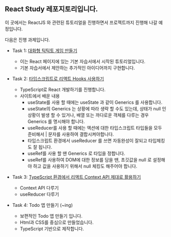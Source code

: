 ## React Study 레포지토리입니다.

이 곳에서는 ReactJS 와 관련된 튜토리얼을 진행하면서 프로젝트까지 진행해 나갈 예정입니다.

다음은 진행 과제입니다.

- Task 1: [대화형 틱틱토 게임 만들기](https://ko.reactjs.org/tutorial/tutorial.html)

  - 이는 React 페이지에 있는 기본 자습서에서 시작된 튜토리얼입니다.
  - 기본 자습서에서 제안하는 추가적인 아이디어까지 구현합니다.

- Task 2: [타입스크립트로 리액트 Hooks 사용하기](https://velog.io/@velopert/using-hooks-with-typescript)

  - TypeScript로 React 개발하기를 진행합니다.
  - 사이트에서 배운 내용
    - useState를 사용 할 때에는 useState<string> 과 같이 Generics 를 사용합니다.
    - useState의 Generics 는 상황에 따라 생략 할 수도 있는데, 상태가 null 인 상황이 발생 할 수 있거나, 배열 또는 까다로운 객체를 다루는 경우 Generics 를 명시해야 합니다.
    - useReducer를 사용 할 때에는 액션에 대한 타입스크립트 타입들을 모두 준비해서 | 문자를 사용하여 결합시켜야합니다.
    - 타입스크립트 환경에서 useReducer 를 쓰면 자동완성이 잘되고 타입체킹도 잘 됩니다.
    - useRef를 사용 할 땐 Generics 로 타입을 정합니다.
    - useRef를 사용하여 DOM에 대한 정보를 담을 땐, 초깃값을 null 로 설정해야 하고 값을 사용하기 위해서 null 체킹도 해주어야 합니다.

- Task 3: [TypeScript 환경에서 리액트 Context API 제대로 활용하기](https://velog.io/@velopert/typescript-context-api)

  - Context API 다루기
  - useReducer 다루기

- Task 4: Todo 앱 만들기 (~ing)

  - 보편적인 Todo 앱 만들기 입니다.
  - Html과 CSS를 중심으로 만들었습니다.
  - TypeScript 기반으로 제작합니다.
